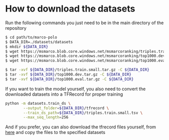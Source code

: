 # How to download the datasets

Run the following commands you just need to be in the main directory of the repository

```bash
$ cd path/to/marco-polo
$ DATA_DIR=./datasets/datasets
$ mkdir ${DATA_DIR}
$ wget https://msmarco.blob.core.windows.net/msmarcoranking/triples.train.small.tar.gz -P ${DATA_DIR}
$ wget https://msmarco.blob.core.windows.net/msmarcoranking/top1000.dev.tar.gz -P ${DATA_DIR}
$ wget https://msmarco.blob.core.windows.net/msmarcoranking/top1000.eval.tar.gz -P ${DATA_DIR} 

$ tar -xvf ${DATA_DIR}/triples.train.small.tar.gz -C ${DATA_DIR}
$ tar -xvf ${DATA_DIR}/top1000.dev.tar.gz -C ${DATA_DIR}
$ tar -xvf ${DATA_DIR}/top1000.eval.tar.gz -C ${DATA_DIR}
```
If you want to train the model yourself, you also need to convert the downloaded datasets into a TFRecord for proper training

```bash
python -m datasets.train_ds \
        --output_folder=${DATA_DIR}/tfrecord \
        --train_ds_path=${DATA_DIR}/triples.train.small.tsv \
        --max_seq_length=256
```

And if you prefer, you can also download the tfrecord files yourself, from [here](https://drive.google.com/file/d/1IHFMLOMf2WqeQ0TuZx_j3_sf1Z0fc2-6/view) and copy the files to the specified datasets